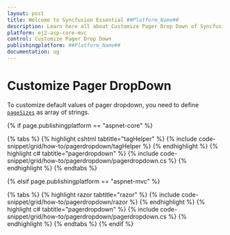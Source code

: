 ```yaml
---
layout: post
title: Welcome to Syncfusion Essential ##Platform_Name##
description: Learn here all about Customize Pager Drop Down of Syncfusion Essential ##Platform_Name## widgets based on HTML5 and jQuery.
platform: ej2-asp-core-mvc
control: Customize Pager Drop Down
publishingplatform: ##Platform_Name##
documentation: ug
---
```



# Customize Pager DropDown

To customize default values of pager dropdown, you need to define [`pageSizes`](https://help.syncfusion.com/cr/aspnetcore-js2/Syncfusion.EJ2.Grids.GridPageSettings.html#Syncfusion_EJ2_Grids_GridPageSettings_PageSizes) as array of strings.

{% if page.publishingplatform == "aspnet-core" %}

{% tabs %}
{% highlight cshtml tabtitle="tagHelper" %}
{% include code-snippet/grid/how-to/pagerdropdown/tagHelper %}
{% endhighlight %}
{% highlight c# tabtitle="pagerdropdown" %}
{% include code-snippet/grid/how-to/pagerdropdown/pagerdropdown.cs %}
{% endhighlight %}
{% endtabs %}

{% elsif page.publishingplatform == "aspnet-mvc" %}

{% tabs %}
{% highlight razor tabtitle="razor" %}
{% include code-snippet/grid/how-to/pagerdropdown/razor %}
{% endhighlight %}
{% highlight c# tabtitle="pagerdropdown" %}
{% include code-snippet/grid/how-to/pagerdropdown/pagerdropdown.cs %}
{% endhighlight %}
{% endtabs %}
{% endif %}


